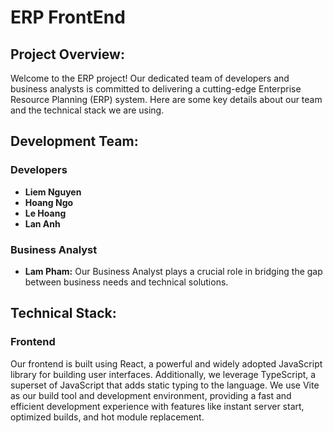 # ERP FrontEnd

## Project Overview:

Welcome to the ERP project! Our dedicated team of developers and business analysts is committed to delivering a cutting-edge Enterprise Resource Planning (ERP) system. Here are some key details about our team and the technical stack we are using.

## Development Team:

### Developers

- **Liem Nguyen** 
- **Hoang Ngo** 
- **Le Hoang** 
- **Lan Anh** 

### Business Analyst

- **Lam Pham:** Our Business Analyst plays a crucial role in bridging the gap between business needs and technical solutions.

## Technical Stack:

### Frontend

Our frontend is built using React, a powerful and widely adopted JavaScript library for building user interfaces. Additionally, we leverage TypeScript, a superset of JavaScript that adds static typing to the language. We use Vite as our build tool and development environment, providing a fast and efficient development experience with features like instant server start, optimized builds, and hot module replacement.

